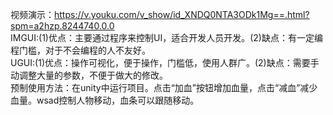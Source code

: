 
视频演示：https://v.youku.com/v_show/id_XNDQ0NTA3ODk1Mg==.html?spm=a2hzp.8244740.0.0   
IMGUI:(1)优点：主要通过程序来控制UI，适合开发人员开发。(2)缺点：有一定编程门槛，对于不会编程的人不友好。  
UGUI:(1)优点：操作可视化，便于操作，门槛低，使用人群广。(2)缺点：需要手动调整大量的参数，不便于做大的修改。  
预制使用方法：在unity中运行项目。点击“加血”按钮增加血量，点击“减血”减少血量。wsad控制人物移动，血条可以跟随移动。

